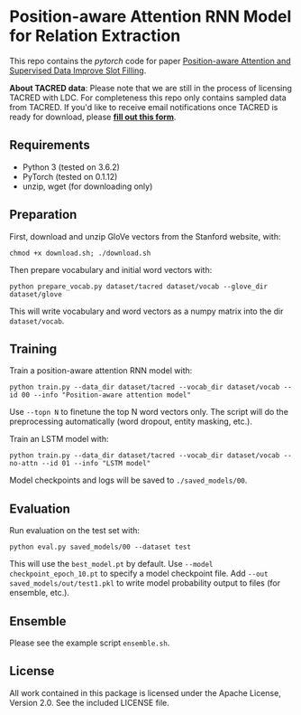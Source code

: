 Position-aware Attention RNN Model for Relation Extraction
=========================

This repo contains the *pytorch* code for paper [Position-aware Attention and Supervised Data Improve Slot Filling](https://nlp.stanford.edu/pubs/zhang2017tacred.pdf).

**About TACRED data**: Please note that we are still in the process of licensing TACRED with LDC. For completeness this repo only contains sampled data from TACRED. If you'd like to receive email notifications once TACRED is ready for download, please [**fill out this form**](https://goo.gl/forms/nO70omzVyRNbDXt53).

## Requirements

- Python 3 (tested on 3.6.2)
- PyTorch (tested on 0.1.12)
- unzip, wget (for downloading only)

## Preparation

First, download and unzip GloVe vectors from the Stanford website, with:
```
chmod +x download.sh; ./download.sh
```

Then prepare vocabulary and initial word vectors with:
```
python prepare_vocab.py dataset/tacred dataset/vocab --glove_dir dataset/glove
```

This will write vocabulary and word vectors as a numpy matrix into the dir `dataset/vocab`.

## Training

Train a position-aware attention RNN model with:
```
python train.py --data_dir dataset/tacred --vocab_dir dataset/vocab --id 00 --info "Position-aware attention model"
```

Use `--topn N` to finetune the top N word vectors only. The script will do the preprocessing automatically (word dropout, entity masking, etc.).

Train an LSTM model with:
```
python train.py --data_dir dataset/tacred --vocab_dir dataset/vocab --no-attn --id 01 --info "LSTM model"
```

Model checkpoints and logs will be saved to `./saved_models/00`.

## Evaluation

Run evaluation on the test set with:
```
python eval.py saved_models/00 --dataset test
```

This will use the `best_model.pt` by default. Use `--model checkpoint_epoch_10.pt` to specify a model checkpoint file. Add `--out saved_models/out/test1.pkl` to write model probability output to files (for ensemble, etc.).

## Ensemble

Please see the example script `ensemble.sh`.

## License

All work contained in this package is licensed under the Apache License, Version 2.0. See the included LICENSE file.
